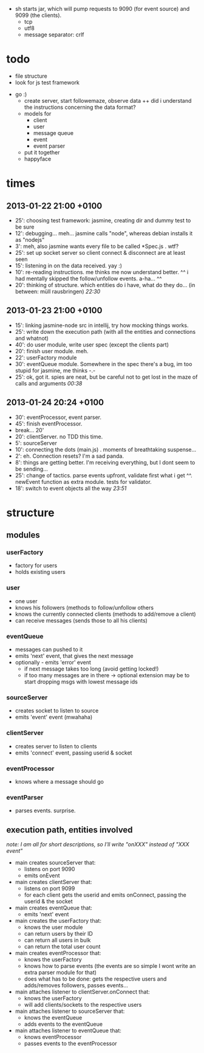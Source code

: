 
* sh starts jar, which will pump requests to 9090 (for event source) and 9099 (the clients).
	* tcp
	* utf8
	* message separator: crlf

# todo
+ file structure
+ look for js test framework
* go :)
	+ create server, start followemaze, observe data
	++ did i understand the instructions concerning the data format?
	* models for
		* client
		* user
		* message queue
		* event
		* event parser
	* put it together
	* happyface


# times

## 2013-01-22 21:00 +0100
* 25': choosing test framework: jasmine, creating dir and dummy test to be sure
* 12': debugging... meh... jasmine calls "node", whereas debian installs it as "nodejs"
*  3': meh, also jasmine wants every file to be called *Spec.js . wtf?
* 25': set up socket server so client connect & disconnect are at least seen
* 15': listening in on the data received. yay :)
* 10': re-reading instructions. me thinks me now understand better. ^^ i had mentally skipped the follow/unfollow events. a-ha... ^^
* 20': thinking of structure. which entities do i have, what do they do...
(in between: müll rausbringen)
*22:30*

## 2013-01-23 21:00 +0100

* 15': linking jasmine-node src in intellij, try how mocking things works.
* 25': write down the execution path (with all the entities and connections and whatnot)
* 40': do user module, write user spec (except the clients part)
* 20': finish user module. meh.
* 22': userFactory module
* 30': eventQueue module. Somewhere in the spec there's a bug, im too stupid for jasmine, me thinks -.-
* 25': ok, got it. spies are neat, but be careful not to get lost in the maze of calls and arguments
*00:38*

## 2013-01-24 20:24 +0100

* 30': eventProcessor, event parser.
* 45': finish eventProcessor.
* break... 20'
* 20': clientServer. no TDD this time.
*  5': sourceServer
* 10': connecting the dots (main.js) . moments of breathtaking suspense...
*  2': eh. Connection resets? I'm a sad panda.
*  8': things are getting better. I'm receiving everything, but I dont seem to be sending...
* 25': change of tactics. parse events upfront, validate first what i get ^^. newEvent function as extra module. tests for validator.
* 18': switch to event objects all the way
*23:51*


# structure

## modules

### userFactory

* factory for users
* holds existing users

### user

* one user
* knows his followers (methods to follow/unfollow others
* knows the currently connected clients (methods to add/remove a client)
* can receive messages (sends those to all his clients)

### eventQueue

* messages can pushed to it
* emits 'next' event, that gives the next message
* optionally - emits 'error' event
	* if next message takes too long (avoid getting locked!)
	* if too many messages are in there -> optional extension may be to start dropping msgs with lowest message ids


### sourceServer

* creates socket to listen to source
* emits 'event' event (mwahaha)

### clientServer

* creates server to listen to clients
* emits 'connect' event, passing userid & socket

### eventProcessor

* knows where a message should go

### eventParser

* parses events. surprise.

## execution path, entities involved


_note: I am all for short descriptions, so I'll write "onXXX" instead of "XXX event"_


* main creates sourceServer that:
	* listens on port 9090
	* emits onEvent
* main creates clientServer that:
	* listens on port 9099
	* for each client gets the userid and emits onConnect, passing the userid & the socket
* main creates eventQueue that:
	* emits 'next' event
* main creates the userFactory that:
	- knows the user module
	* can return users by their ID
	* can return all users in bulk
	* can return the total user count
* main creates eventProcessor that:
	- knows the userFactory
	* knows how to parse events (the events are so simple I wont write an extra parser module for that)
	* does what has to be done: gets the respective users and adds/removes followers, passes events...
* main attaches listener to clientServer.onConnect that:
	- knows the userFactory
	* will add clients/sockets to the respective users
* main attaches listener to sourceServer that:
	- knows the eventQueue
	* adds events to the eventQueue
* main attaches listener to eventQueue that:
	- knows eventProcessor
	* passes events to the eventProcessor